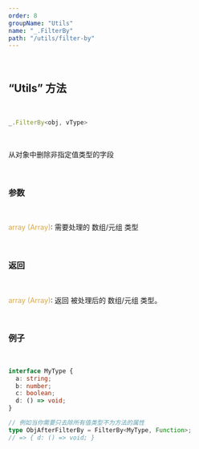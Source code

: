 ```yaml
---
order: 8
groupName: "Utils"
name: "_.FilterBy"
path: "/utils/filter-by"
---
```


<br/>

## “Utils” 方法

<br/>

```typescript
_.FilterBy<obj, vType>
```

<br/>

从对象中删除非指定值类型的字段

<br/>

### 参数

<br/>

<font color="#d9a84a">array (Array)</font>: 需要处理的 数组/元组 类型

<br/>

### 返回

<br/>

<font color="#d9a84a">array (Array)</font>: 返回 被处理后的 数组/元组 类型。

<br/>

### 例子

<br/>

```typescript
interface MyType {
  a: string;
  b: number;
  c: boolean;
  d: () => void;
}

// 例如当你需要只去除所有值类型不为方法的属性
type ObjAfterFilterBy = FilterBy<MyType, Function>;
// => { d: () => void; }
```
